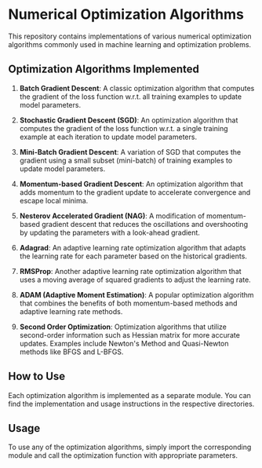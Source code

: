 # Numerical Optimization Algorithms

This repository contains implementations of various numerical optimization algorithms commonly used in machine learning and optimization problems.

## Optimization Algorithms Implemented

1. **Batch Gradient Descent**: A classic optimization algorithm that computes the gradient of the loss function w.r.t. all training examples to update model parameters.
   
2. **Stochastic Gradient Descent (SGD)**: An optimization algorithm that computes the gradient of the loss function w.r.t. a single training example at each iteration to update model parameters.

3. **Mini-Batch Gradient Descent**: A variation of SGD that computes the gradient using a small subset (mini-batch) of training examples to update model parameters.

4. **Momentum-based Gradient Descent**: An optimization algorithm that adds momentum to the gradient update to accelerate convergence and escape local minima.

5. **Nesterov Accelerated Gradient (NAG)**: A modification of momentum-based gradient descent that reduces the oscillations and overshooting by updating the parameters with a look-ahead gradient.

6. **Adagrad**: An adaptive learning rate optimization algorithm that adapts the learning rate for each parameter based on the historical gradients.

7. **RMSProp**: Another adaptive learning rate optimization algorithm that uses a moving average of squared gradients to adjust the learning rate.

8. **ADAM (Adaptive Moment Estimation)**: A popular optimization algorithm that combines the benefits of both momentum-based methods and adaptive learning rate methods.

9. **Second Order Optimization**: Optimization algorithms that utilize second-order information such as Hessian matrix for more accurate updates. Examples include Newton's Method and Quasi-Newton methods like BFGS and L-BFGS.

## How to Use

Each optimization algorithm is implemented as a separate module. You can find the implementation and usage instructions in the respective directories.

## Usage

To use any of the optimization algorithms, simply import the corresponding module and call the optimization function with appropriate parameters.


